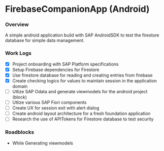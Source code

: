 # FirebaseCompanionApp (Android)

### Overview
A simple android application build with SAP AndroidSDK to test the firestore database for simple data management.

### Work Logs
- [x] Project onboarding with SAP Platform specifications
- [x] Setup Firebase dependencies for Firestore
- [x] Use firestore database for reading and creating entries from firebase
- [x] Create checking logics for values to maintain session in the application domain
- [ ] Utlize SAP Odata and generate viewmodels for the android project (block) 
- [ ] Utlize various SAP Fiori components
- [ ] Create UX for session exit with alert dialog
- [ ] Create android layout architecture for a fresh foundation application
- [ ] Research the use of APITokens for Firestore database to test security

### Roadblocks
- While Generating viewmodels
